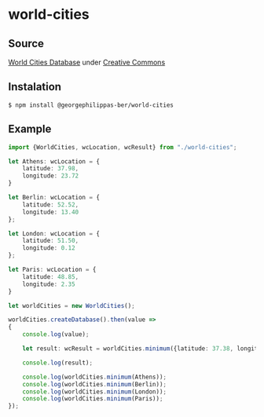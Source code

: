 # world-cities

## Source

[World Cities Database](https://simplemaps.com/data/world-cities) under
[Creative Commons](https://creativecommons.org/)

## Instalation

```shell
$ npm install @georgephilippas-ber/world-cities
```

## Example

```typescript
import {WorldCities, wcLocation, wcResult} from "./world-cities";

let Athens: wcLocation = {
    latitude: 37.98,
    longitude: 23.72
}

let Berlin: wcLocation = {
    latitude: 52.52,
    longitude: 13.40
};

let London: wcLocation = {
    latitude: 51.50,
    longitude: 0.12
};

let Paris: wcLocation = {
    latitude: 48.85,
    longitude: 2.35
}

let worldCities = new WorldCities();

worldCities.createDatabase().then(value =>
{
    console.log(value);

    let result: wcResult = worldCities.minimum({latitude: 37.38, longitude: 24.45});

    console.log(result);

    console.log(worldCities.minimum(Athens));
    console.log(worldCities.minimum(Berlin));
    console.log(worldCities.minimum(London));
    console.log(worldCities.minimum(Paris));
});
```
